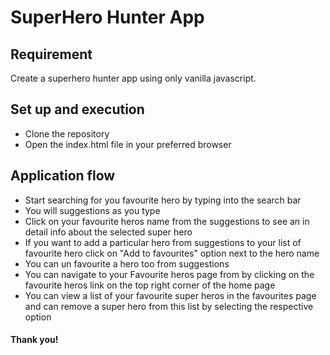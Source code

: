 ﻿# SuperHero Hunter App
 
 ## Requirement
 
 Create a superhero hunter app using only vanilla javascript.
 
 ## Set up and execution
 
 - Clone the repository
 - Open the index.html file in your preferred browser
 
 ## Application flow
 
 - Start searching for you favourite hero by typing into the search bar
 - You will suggestions as you type
 - Click on your favourite heros name from the suggestions to see an in detail info about the selected super hero
 - If you want to add a particular hero from suggestions to your list of favourite hero click on "Add to favourites" option next to the hero name
 - You can un favourite a hero too from suggestions
 - You can navigate to your Favourite heros page from by clicking on the favourite heros link on the top right corner of the home page
 - You can view a list of your favourite super heros in the favourites page and can remove a super hero from this list by selecting the respective option

#### Thank you!


